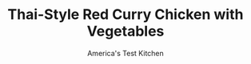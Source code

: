 ---
layout: ../../layouts/MarkdownPostLayout.astro
title: Thai-Style Red Curry Chicken with Vegetables
author: America's Test Kitchen
pubDate: 2023-03-15
description: "A combination of fish sauce and brown sugar gives the chicken a complex sweet and savory flavor."
image_url: https://res.cloudinary.com/hksqkdlah/image/upload/ar_1:1,c_fill,dpr_2.0,f_auto,fl_lossy.progressive.strip_profile,g_faces:auto,q_auto:low,w_344/36389_sfs-thairedcurrychicken-21
tags: ["Main Courses","Thai","Vegetables","Chicken","Weeknight"]
calories: 2149
protein: 37
carbohydrates: 18
fats: 
fiber: 2
ingredients: ["1 1/2 pounds, boneless, skinless chicken thighs, trimmed and cut into 1 1/2-inch pieces","3 tablespoons, fish sauce","2 tablespoons, packed brown sugar","2 tablespoons, vegetable oil","2 , red bell peppers, cored, seeded, and cut into 1-inch pieces","1 , red onion, cut into 1-inch pieces","2 tablespoons, red curry paste","1 , (14-ounce) can coconut milk","2 tablespoons, lime juice, plus lime wedges for serving","1/4 cup, chopped fresh cilantro"]
serves: 4
time: "30 minutes"
instructions: ["Combine chicken, 2 tablespoons fish sauce, and sugar in bowl. Heat 1 tablespoon oil in 12-inch nonstick skillet over high heat until shimmering. Add chicken and cook until well browned on all sides and cooked through, 8 to 10 minutes. Transfer chicken to plate and wipe skillet clean with paper towels","Add bell peppers and onion to skillet and cook over high heat until crisp-tender and lightly charred, about 7 minutes. Stir in curry paste and remaining 1 tablespoon oil and cook until fragrant, about 1 minute. Stir in coconut milk, bring to boil, and cook until slightly thickened, about 4 minutes. Stir in lime juice, chicken, and remaining 1 tablespoon fish sauce and cook until heated through, about 1 minute. Transfer to platter and sprinkle cilantro over top. Serve, passing lime wedges separately."]
nutrition: ["898 mg Potassium","446 mg Phosphorus","62 mg Calcium","5 mg Iron","124 mg Magnesium","1281 mg Sodium","3 mg Zinc","35 g Fat","11 mg Niacin (B3)","8 g Monounsaturated","3 g Polyunsaturated","83 mg Vitamin C","160 mg Cholesterol","21 g Saturated","2 g Fiber","65 µg Folate (food)","11 g Sugars","11 µg Vitamin K","309 g Water","18 g Carbs","65 µg Folate equivalent (total)","37 g Protein","2 mg Vitamin E","1 µg Vitamin B12","1 mg Vitamin B6","116 µg Vitamin A","537 kcal Energy","6 g Sugars, added","2149 calories"]
notes: "Serve with rice. Our favorite fish sauce is Red Boat 40° N Fish Sauce."
---